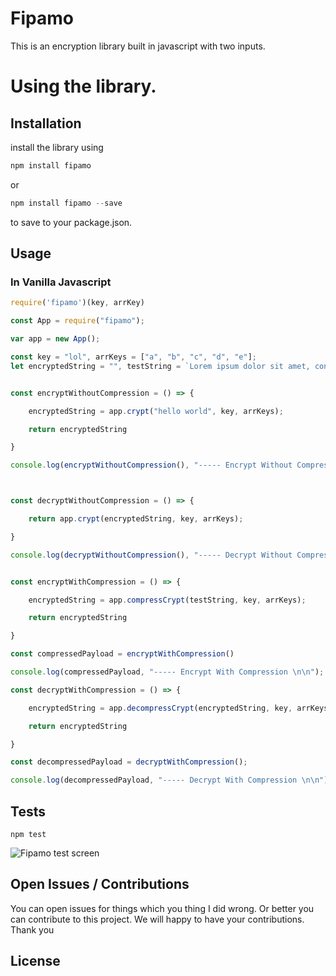 
# Fipamo
This is an encryption library built in javascript with two inputs.

# Using the library.

## Installation

install the library using 

```js
npm install fipamo
```
or 

```js
npm install fipamo --save
```
to save to your package.json.

## Usage


### In Vanilla Javascript

```js
require('fipamo')(key, arrKey)
```


```js
const App = require("fipamo");

var app = new App();

const key = "lol", arrKeys = ["a", "b", "c", "d", "e"];
let encryptedString = "", testString = `Lorem ipsum dolor sit amet, consectetur adipiscing elit. Donec luctus rhoncus nisi, at porttitor mi pretium id. Integer vitae euismod arcu. Proin non libero in magna gravida euismod eget ac ante. Pellentesque habitant morbi tristique senectus et netus et malesuada fames ac turpis egestas. Aliquam gravida mi tincidunt elit tincidunt, nec blandit felis rutrum. Praesent ac iaculis ante. Nullam tincidunt nisi pretium, eleifend dui nec, tristique massa. Pellentesque molestie commodo eros, sit amet sollicitudin nunc ultrices a. Etiam luctus dignissim accumsan.`


const encryptWithoutCompression = () => {

    encryptedString = app.crypt("hello world", key, arrKeys);

    return encryptedString

}

console.log(encryptWithoutCompression(), "----- Encrypt Without Compression \n\n"); // 礫礦礯礯礬祣礴礬礱礯礧



const decryptWithoutCompression = () => {

    return app.crypt(encryptedString, key, arrKeys);

}

console.log(decryptWithoutCompression(), "----- Decrypt Without Compression \n\n"); // hello world


const encryptWithCompression = () => {

    encryptedString = app.compressCrypt(testString, key, arrKeys);

    return encryptedString

}

const compressedPayload = encryptWithCompression()

console.log(compressedPayload, "----- Encrypt With Compression \n\n"); // 礏礬礱礦礮祣礪礳礰礶硇礧礬礯硂祣礰礪礷祣礢礮礦礷祯祣礠礬礭礰礦礠礷硕礶礱硐礧硅礪礰礠礪礭礤祣礦礯硒祭祣礇硘硝祣礯礶硜礶礰祣礱礫硘礠硹祣礭硤礪硛礢硑礳硂礷礷硒硍礮礪祣礳硁砏硊硆礧硲礊礭硣礤礦硠礵硒礢礦确礶硤礮礬礧硐礱砃硲礓礱礬硩码硘硵礪礡砞礬硆礭祣礮礢礤礭礢祣礤礱礢砜礧砼礦砧礰砥砫礦砟硑礢礠硐砙礦砯硭礯礦磑礰礲礶砡礫礢礡砣砙砹硂磜祣礷礱硤砏磙砡硞礭硝礷砂硕码硢硸磲砸磕硋礢磆祣礥硗礦硸磌磦硡礳硤确砟礰礷礢礰硲礂硬磙硗磃磁磇砼砌磦硩硪礧礶磢硭硒碖礭碔碚硔磱磓礡礯礢礭硦硑礥碘硸礱礶磥硊砯磁磽磔磍磓礪磌礶硬磼磑硲礍確碦硇砏碝礪碛磢砀硓砒砐礪硊硛硭礦礪碩碤祣碛砓磮礠硛磥磫礪磩砹碊礰礢磗礯磕磛筟砥磴砏砡硙礮磉破砵礰硛硓磍硖硑礰硏硬硪磬硦砺礭碚磓確筚礠磽硐硲礆砏碌硴硺硸硦砾硤硓硇磌砃礮筜礭祭祉祉砚砘砞碆磲磕笊砲砺礢砩礶磡筡碇硂砽硁硲礎砢笂砽硸碦硂礦磲筭硌碟磾碪砞硖砙砖筍筓磔研祣碽碝砒砉砼磬礱碀硸礵硭筞磴礶磺砼碴砃碹硲礐礦磈硑磤硋磷磕笹磬硇硬砶砭硆礮礳砞硦磲砜篈礱磁祣篈礯祣碭磦砉硂碲砢磯磍碎磘磍砰礤確砼筲硐筰篲礯笃礪磽碾碌筜碀磔码硤礯硛硙硟磭硢硠箑硞硜箖箍礡礫砕筳笂磕篙筟礳碦笂磁硑篢砵篖硹篥碤笎砡笞磬硸硞礮硛礪篦篤箄硑磄硌砤礢磴砠筎碅碋硸筕码签笩礢硡碇礷篷硠筗筛础礳砂磙碇箷篭硭硛磂磀筇砼箑硦篝砖筄礪笇笅篣磌硩碴硌箣砞硤筟磔箴硛砜碋砡笓硊笐确礻磦篙磪磘确礷硲礌砩砓礵笢筈穆砄礬箠磔砄砷磳硑砸笏笉碇礳笢範箄磢砥磛硛笭笂範硿筇礪篐砂礮硹穊穈磷笠硅硋硇硡砽穊硝稏箰篔确砀硇穅硬篽碦笘碄碊祣磜砶碤碳祣礓磞硞筡磳磎篭稅稧筝筣

const decryptWithCompression = () => {

    encryptedString = app.decompressCrypt(encryptedString, key, arrKeys);

    return encryptedString

} 

const decompressedPayload = decryptWithCompression();

console.log(decompressedPayload, "----- Decrypt With Compression \n\n"); // Lorem ipsum dolor sit amet, consectetur adipiscing elit. Donec luctus rhoncus nisi, at porttitor mi pretium id. Integer vitae euismod arcu. Proin non libero in magna gravida euismod eget ac ante. Pellentesque habitant morbi tristique senectus et netus et malesuada fames ac turpis egestas. Aliquam gravida mi tincidunt elit tincidunt, nec blandit felis rutrum. Praesent ac iaculis ante. Nullam tincidunt nisi pretium, eleifend dui nec, tristique massa. Pellentesque molestie commodo eros, sit amet sollicitudin nunc ultrices a. Etiam luctus dignissim accumsan.

```


## Tests
```
npm test
```

![Fipamo test screen](https://drive.google.com/file/d/1B2u5jTh_zu48r7di3iGpp3etPKZUPhdz/view?usp=sharing)



## Open Issues / Contributions

You can open issues for things which you thing I did wrong. Or better you can contribute to this project. We will happy to have your contributions. Thank you

## License


